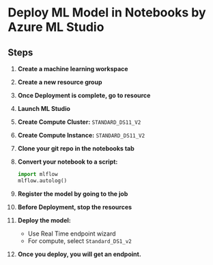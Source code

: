 # Deploy ML Model in Notebooks by Azure ML Studio

## Steps

1. **Create a machine learning workspace**
2. **Create a new resource group**
3. **Once Deployment is complete, go to resource**
4. **Launch ML Studio**
5. **Create Compute Cluster:** `STANDARD_DS11_V2`
6. **Create Compute Instance:** `STANDARD_DS11_V2`
7. **Clone your git repo in the notebooks tab**
8. **Convert your notebook to a script:**

    ```python
    import mlflow
    mlflow.autolog()
    ```

9. **Register the model by going to the job**
10. **Before Deployment, stop the resources**
11. **Deploy the model:**
    - Use Real Time endpoint wizard
    - For compute, select `Standard_DS1_v2`
12. **Once you deploy, you will get an endpoint.**
